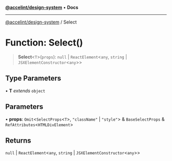 [**@accelint/design-system**](../README.md) • **Docs**

***

[@accelint/design-system](../README.md) / Select

# Function: Select()

> **Select**\<`T`\>(`props`): `null` \| `ReactElement`\<`any`, `string` \| `JSXElementConstructor`\<`any`\>\>

## Type Parameters

• **T** *extends* `object`

## Parameters

• **props**: `Omit`\<`SelectProps`\<`T`\>, `"className"` \| `"style"`\> & `BaseSelectProps` & `RefAttributes`\<`HTMLDivElement`\>

## Returns

`null` \| `ReactElement`\<`any`, `string` \| `JSXElementConstructor`\<`any`\>\>
